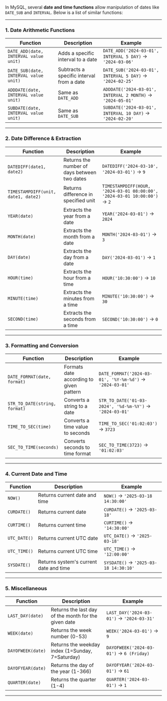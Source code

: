 In MySQL, several **date and time functions** allow manipulation of dates like `DATE_SUB` and `INTERVAL`. Below is a list of similar functions:

---

### **1. Date Arithmetic Functions**

|Function|Description|Example|
|---|---|---|
|`DATE_ADD(date, INTERVAL value unit)`|Adds a specific interval to a date|`DATE_ADD('2024-03-01', INTERVAL 5 DAY)` → `'2024-03-06'`|
|`DATE_SUB(date, INTERVAL value unit)`|Subtracts a specific interval from a date|`DATE_SUB('2024-03-01', INTERVAL 5 DAY)` → `'2024-02-25'`|
|`ADDDATE(date, INTERVAL value unit)`|Same as `DATE_ADD`|`ADDDATE('2024-03-01', INTERVAL 2 MONTH)` → `'2024-05-01'`|
|`SUBDATE(date, INTERVAL value unit)`|Same as `DATE_SUB`|`SUBDATE('2024-03-01', INTERVAL 10 DAY)` → `'2024-02-20'`|

---

### **2. Date Difference & Extraction**

| Function                            | Description                                  | Example                                                                   |
| ----------------------------------- | -------------------------------------------- | ------------------------------------------------------------------------- |
| `DATEDIFF(date1, date2)`            | Returns the number of days between two dates | `DATEDIFF('2024-03-10', '2024-03-01')` → `9`                              |
| `TIMESTAMPDIFF(unit, date1, date2)` | Returns difference in specified unit         | `TIMESTAMPDIFF(HOUR, '2024-03-01 08:00:00', '2024-03-01 10:00:00')` → `2` |
| `YEAR(date)`                        | Extracts the year from a date                | `YEAR('2024-03-01')` → `2024`                                             |
| `MONTH(date)`                       | Extracts the month from a date               | `MONTH('2024-03-01')` → `3`                                               |
| `DAY(date)`                         | Extracts the day from a date                 | `DAY('2024-03-01')` → `1`                                                 |
| `HOUR(time)`                        | Extracts the hour from a time                | `HOUR('10:30:00')` → `10`                                                 |
| `MINUTE(time)`                      | Extracts the minutes from a time             | `MINUTE('10:30:00')` → `30`                                               |
| `SECOND(time)`                      | Extracts the seconds from a time             | `SECOND('10:30:00')` → `0`                                                |

---

### **3. Formatting and Conversion**

|Function|Description|Example|
|---|---|---|
|`DATE_FORMAT(date, format)`|Formats date according to given pattern|`DATE_FORMAT('2024-03-01', '%Y-%m-%d')` → `'2024-03-01'`|
|`STR_TO_DATE(string, format)`|Converts a string to a date|`STR_TO_DATE('01-03-2024', '%d-%m-%Y')` → `'2024-03-01'`|
|`TIME_TO_SEC(time)`|Converts a time value to seconds|`TIME_TO_SEC('01:02:03')` → `3723`|
|`SEC_TO_TIME(seconds)`|Converts seconds to time format|`SEC_TO_TIME(3723)` → `'01:02:03'`|

---

### **4. Current Date and Time**

|Function|Description|Example|
|---|---|---|
|`NOW()`|Returns current date and time|`NOW()` → `'2025-03-18 14:30:00'`|
|`CURDATE()`|Returns current date|`CURDATE()` → `'2025-03-18'`|
|`CURTIME()`|Returns current time|`CURTIME()` → `'14:30:00'`|
|`UTC_DATE()`|Returns current UTC date|`UTC_DATE()` → `'2025-03-18'`|
|`UTC_TIME()`|Returns current UTC time|`UTC_TIME()` → `'12:00:00'`|
|`SYSDATE()`|Returns system's current date and time|`SYSDATE()` → `'2025-03-18 14:30:10'`|

---

### **5. Miscellaneous**

|Function|Description|Example|
|---|---|---|
|`LAST_DAY(date)`|Returns the last day of the month for the given date|`LAST_DAY('2024-03-01')` → `'2024-03-31'`|
|`WEEK(date)`|Returns the week number (0-53)|`WEEK('2024-03-01')` → `9`|
|`DAYOFWEEK(date)`|Returns the weekday index (1=Sunday, 7=Saturday)|`DAYOFWEEK('2024-03-01')` → `6 (Friday)`|
|`DAYOFYEAR(date)`|Returns the day of the year (1-366)|`DAYOFYEAR('2024-03-01')` → `61`|
|`QUARTER(date)`|Returns the quarter (1-4)|`QUARTER('2024-03-01')` → `1`|

---

